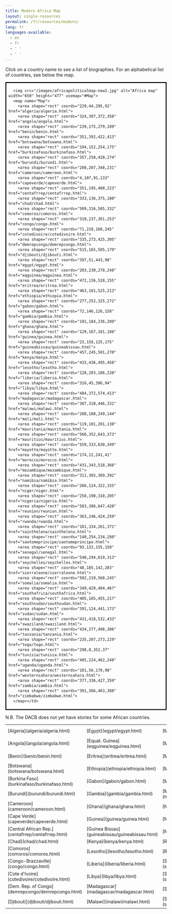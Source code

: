 ```yaml
---
title: Modern Africa Map
layout: single-resources
permalink: /fr/resources/modern/
lang: fr
languages-available:                         
  - en
  - fr
  - ' '
  - ' '
---
```


Click on a country name to see a list of biographies. For an alphabetical list of countries, see below the map.  
<div>
<table align="center" cellspacing="0" border="2" bordercolor="black">
  <tr>
    <td valign="top">

      <img src="/images/africapoliticalmap-new2.jpg" alt="Africa map" width="650" height="477" usemap="#Map">
      <map name="Map">
        <area shape="rect" coords="229,44,295,92" href="algeria/algeria.html">
        <area shape="rect" coords="324,307,372,358" href="angola/angola.html">
        <area shape="rect" coords="239,175,279,189" href="benin/benin.html">
        <area shape="rect" coords="351,392,422,413" href="botswana/botswana.html">
        <area shape="rect" coords="194,152,254,175" href="burkinafaso/burkinafaso.html">
        <area shape="rect" coords="357,258,420,274" href="burundi/burundi.html">
        <area shape="rect" coords="288,207,348,231" href="cameroon/cameroon.html">
        <area shape="rect" coords="4,107,91,133" href="capeverde/capeverde.html">
        <area shape="rect" coords="351,195,400,223" href="centafrrep/centafrrep.html">
        <area shape="rect" coords="333,136,375,180" href="chad/chad.html">
        <area shape="rect" coords="509,316,585,332" href="comoros/comoros.html">
        <area shape="rect" coords="310,237,361,253" href="congo/congo.html">
        <area shape="rect" coords="71,218,168,245" href="cotedivoire/cotedivoire.html">
        <area shape="rect" coords="335,273,425,305" href="demrepcongo/demrepcongo.html">
        <area shape="rect" coords="515,165,585,179" href="djibouti/djibouti.html">
        <area shape="rect" coords="397,51,443,98" href="egypt/egypt.html">
        <area shape="rect" coords="203,230,278,248" href="eqguinea/eqguinea.html">
        <area shape="rect" coords="472,136,528,155" href="eritrea/eritrea.html">
        <area shape="rect" coords="463,181,525,213" href="ethiopia/ethiopia.html">
        <area shape="rect" coords="277,252,325,272" href="gabon/gabon.html">
        <area shape="rect" coords="72,146,126,158" href="gambia/gambia.html">
        <area shape="rect" coords="191,184,236,209" href="ghana/ghana.html">
        <area shape="rect" coords="129,167,181,186" href="guinea/guinea.html">
        <area shape="rect" coords="23,158,125,175" href="guineabissau/guineabissau.html">
        <area shape="rect" coords="457,245,501,270" href="kenya/kenya.html">
        <area shape="rect" coords="433,436,495,458" href="lesotho/lesotho.html">
        <area shape="rect" coords="128,203,186,220" href="liberia/liberia.html">
        <area shape="rect" coords="316,45,386,94" href="libya/libya.html">
        <area shape="rect" coords="484,372,574,413" href="madagascar/madagascar.html">
        <area shape="rect" coords="387,310,446,331" href="malawi/malawi.html">
        <area shape="rect" coords="208,108,249,144" href="mali/mali.html">
        <area shape="rect" coords="119,101,201,130" href="mauritania/mauritania.html">
        <area shape="rect" coords="560,352,643,373" href="mauritius/mauritius.html">
        <area shape="rect" coords="559,333,630,349" href="mayotte/mayotte.html">
        <area shape="rect" coords="174,12,241,41" href="morocco/morocco.html">
        <area shape="rect" coords="431,343,518,366" href="mozambique/mozambique.html">
        <area shape="rect" coords="311,365,369,392" href="namibia/namibia.html">
        <area shape="rect" coords="266,124,322,155" href="niger/niger.html">
        <area shape="rect" coords="258,190,310,205" href="nigeria/nigeria.html">
        <area shape="rect" coords="583,386,647,420" href="reunion/reunion.html">
        <area shape="rect" coords="363,246,424,259" href="rwanda/rwanda.html">
        <area shape="rect" coords="181,334,261,371" href="sainthelena/sainthelena.html">
        <area shape="rect" coords="140,254,234,280" href="saotomeprincipe/saotomeprincipe.html">
        <area shape="rect" coords="93,133,155,150" href="senegal/senegal.html">
        <area shape="rect" coords="540,294,619,313" href="seychelles/seychelles.html">
        <area shape="rect" coords="48,185,142,203" href="sierraleone/sierraleone.html">
        <area shape="rect" coords="502,219,568,245" href="somalia/somalia.html">
        <area shape="rect" coords="349,429,404,467" href="southafrica/southafrica.html">
        <area shape="rect" coords="405,185,455,217" href="southsudan/southsudan.html">
        <area shape="rect" coords="391,124,441,173" href="sudan/sudan.html">
        <area shape="rect" coords="431,418,532,433" href="swaziland/swaziland.html">
        <area shape="rect" coords="434,277,498,306" href="tanzania/tanzania.html">
        <area shape="rect" coords="235,207,273,229" href="togo/togo.html">
        <area shape="rect" coords="298,8,352,37" href="tunisia/tunisia.html">
        <area shape="rect" coords="405,224,462,248" href="uganda/uganda.html">
        <area shape="rect" coords="101,56,170,98" href="westernsahara/westernsahara.html">
        <area shape="rect" coords="377,336,427,359" href="zambia/zambia.html">
        <area shape="rect" coords="391,366,463,388" href="zimbabwe/zimbabwe.html">
      </map></td>
</tr>

</table>

</div>

N.B. The DACB does not yet have stories for some African countries.

<table id="table-map" align="center" width="660" border="0" cellspacing="0" cellpadding="10">

<tbody>

<tr>

<td>[Algeria](algeria/algeria.html)</td>

<td>[Egypt](egypt/egypt.html)</td>

<td>[Mali](mali/mali.html)</td>

<td>[Sierra Leone](sierraleone/sierraleone.html)</td>

</tr>

<tr>

<td>[Angola](angola/angola.html)</td>

<td>[Equat. Guinea](eqguinea/eqguinea.html)</td>

<td>[Mauritania](mauritania/mauritania.html)</td>

<td>[Somalia](somalia/somalia.html)</td>

</tr>

<tr>

<td>[Benin](benin/benin.html)</td>

<td>[Eritrea](eritrea/eritrea.html)</td>

<td>[Mauritius](mauritius/mauritius.html)</td>

<td>[South Africa](southafrica/southafrica.html)</td>

</tr>

<tr>

<td>[Botswana](botswana/botswana.html)</td>

<td>[Ethiopia](ethiopia/ethiopia.html)</td>

<td>[Mayotte](mayotte/mayotte.html)</td>

<td>[South Sudan](southsudan/southsudan.html)</td>

</tr>

<tr>

<td>[Burkina Faso](burkinafaso/burkinafaso.html)</td>

<td>[Gabon](gabon/gabon.html)</td>

<td>[Morocco](morocco/morocco.html)</td>

<td>[Sudan](sudan/sudan.html)</td>

</tr>

<tr>

<td>[Burundi](burundi/burundi.html)</td>

<td>[Gambia](gambia/gambia.html)</td>

<td>[Mozambique](mozambique/mozambique.html)</td>

<td>[Swaziland](swaziland/swaziland.html)</td>

</tr>

<tr>

<td>[Cameroon](cameroon/cameroon.html)</td>

<td>[Ghana](ghana/ghana.html)</td>

<td>[Namibia](namibia/namibia.html)</td>

<td>[Tanzania](tanzania/tanzania.html)</td>

</tr>

<tr>

<td>[Cape Verde](capeverde/capeverde.html)</td>

<td>[Guinea](guinea/guinea.html)</td>

<td>[Niger](niger/niger.html)</td>

<td>[Togo](togo/togo.html)</td>

</tr>

<tr>

<td>[Central African Rep.](centafrrep/centafrrep.html)</td>

<td>[Guinea Bissau](guineabissau/guineabissau.html)</td>

<td>[Nigeria](nigeria/nigeria.html)</td>

<td>[Tunisia](tunisia/tunisia.html)</td>

</tr>

<tr>

<td>[Chad](chad/chad.html)</td>

<td>[Kenya](kenya/kenya.html)</td>

<td>[Reunion](reunion/reunion.html)</td>

<td>[Uganda](uganda/uganda.html)</td>

</tr>

<tr>

<td>[Comoros](comoros/comoros.html)</td>

<td>[Lesotho](lesotho/lesotho.html)</td>

<td>[Rwanda](rwanda/rwanda.html)</td>

<td>[West. Sahara](westernsahara/westernsahara.html)</td>

</tr>

<tr>

<td>[Congo-Brazzaville](congo/congo.html)</td>

<td>[Liberia](liberia/liberia.html)</td>

<td>[Saint Helena](sainthelena/sainthelena.html)</td>

<td>[Zambia](zambia/zambia.html)</td>

</tr>

<tr>

<td>[Cote d'Ivoire](cotedivoire/cotedivoire.html)</td>

<td>[Libya](libya/libya.html)</td>

<td>[Sao Tome/Principe](saotomeprincipe/saotomeprincipe.html)</td>

<td>[Zimbabwe](zimbabwe/zimbabwe.html)</td>

</tr>

<tr>

<td>[Dem. Rep. of Congo](demrepcongo/demrepcongo.html)</td>

<td>[Madagascar](madagascar/madagascar.html)</td>

<td>[Senegal](senegal/senegal.html)</td>

</tr>

<tr>

<td>[Djibouti](djibouti/djibouti.html)</td>

<td>[Malawi](malawi/malawi.html)</td>

<td>[Seychelles](seychelles/seychelles.html)</td>

</tr>

</tbody>

</table>

